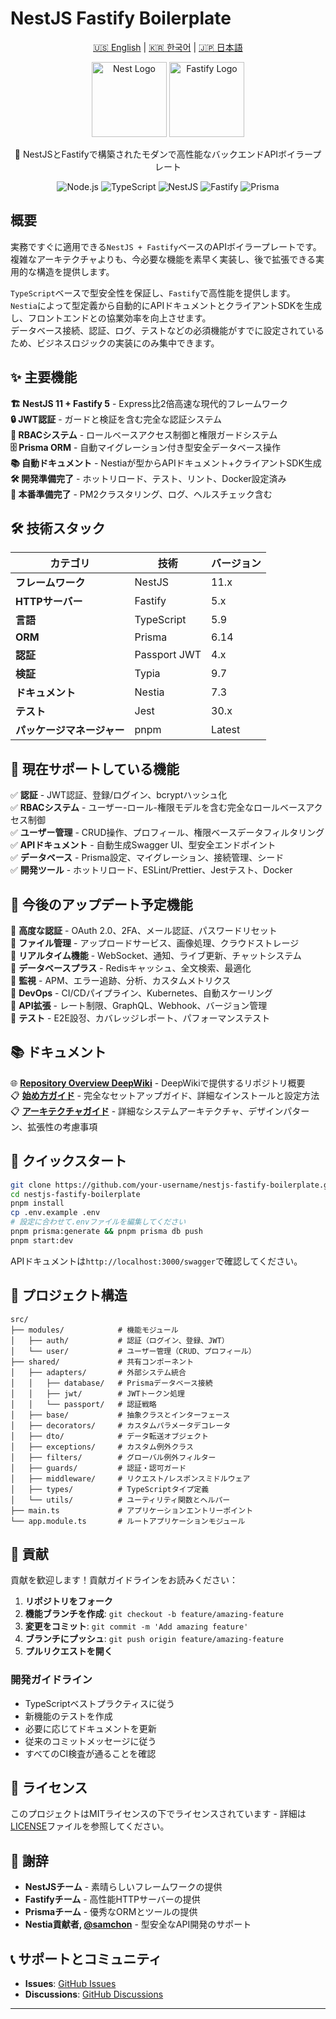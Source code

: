 # NestJS Fastify Boilerplate

<p align="center">
  <a href="../README.md">🇺🇸 English</a> |
  <a href="README-ko.md">🇰🇷 한국어</a> |
  <a href="README-ja.md">🇯🇵 日本語</a>
</p>

<p align="center">
  <a href="http://nestjs.com/" target="blank"><img src="https://nestjs.com/img/logo-small.svg" width="120" alt="Nest Logo" /></a>
  <a href="https://www.fastify.io/" target="blank"><img src="https://www.fastify.io/img/logos/fastify-black.svg" width="120" alt="Fastify Logo" /></a>
</p>

<p align="center">🚀 NestJSとFastifyで構築されたモダンで高性能なバックエンドAPIボイラープレート</p>

<p align="center">
  <img src="https://img.shields.io/badge/Node.js-22-green" alt="Node.js" />
  <img src="https://img.shields.io/badge/TypeScript-5.9-blue" alt="TypeScript" />
  <img src="https://img.shields.io/badge/NestJS-11-red" alt="NestJS" />
  <img src="https://img.shields.io/badge/Fastify-5-black" alt="Fastify" />
  <img src="https://img.shields.io/badge/Prisma-6.14-darkblue" alt="Prisma" />
</p>

## 概要

実務ですぐに適用できる`NestJS + Fastify`ベースのAPIボイラープレートです。  
複雑なアーキテクチャよりも、今必要な機能を素早く実装し、後で拡張できる実用的な構造を提供します。

`TypeScript`ベースで型安全性を保証し、`Fastify`で高性能を提供します。  
`Nestia`によって型定義から自動的にAPIドキュメントとクライアントSDKを生成し、フロントエンドとの協業効率を向上させます。  
データベース接続、認証、ログ、テストなどの必須機能がすでに設定されているため、ビジネスロジックの実装にのみ集中できます。

## ✨ 主要機能

**🏗️ NestJS 11 + Fastify 5** - Express比2倍高速な現代的フレームワーク  
**🔒 JWT認証** - ガードと検証を含む完全な認証システム  
**👥 RBACシステム** - ロールベースアクセス制御と権限ガードシステム  
**🗄️ Prisma ORM** - 自動マイグレーション付き型安全データベース操作  
**📚 自動ドキュメント** - Nestiaが型からAPIドキュメント+クライアントSDK生成  
**🛠️ 開発準備完了** - ホットリロード、テスト、リント、Docker設定済み  
**🚀 本番準備完了** - PM2クラスタリング、ログ、ヘルスチェック含む

## 🛠️ 技術スタック

| カテゴリ                   | 技術         | バージョン |
| -------------------------- | ------------ | ---------- |
| **フレームワーク**         | NestJS       | 11.x       |
| **HTTPサーバー**           | Fastify      | 5.x        |
| **言語**                   | TypeScript   | 5.9        |
| **ORM**                    | Prisma       | 6.14       |
| **認証**                   | Passport JWT | 4.x        |
| **検証**                   | Typia        | 9.7        |
| **ドキュメント**           | Nestia       | 7.3        |
| **テスト**                 | Jest         | 30.x       |
| **パッケージマネージャー** | pnpm         | Latest     |

## 🎯 現在サポートしている機能

✅ **認証** - JWT認証、登録/ログイン、bcryptハッシュ化  
✅ **RBACシステム** - ユーザー-ロール-権限モデルを含む完全なロールベースアクセス制御  
✅ **ユーザー管理** - CRUD操作、プロフィール、権限ベースデータフィルタリング  
✅ **APIドキュメント** - 自動生成Swagger UI、型安全エンドポイント  
✅ **データベース** - Prisma設定、マイグレーション、接続管理、シード  
✅ **開発ツール** - ホットリロード、ESLint/Prettier、Jestテスト、Docker

## 🔮 今後のアップデート予定機能

🔄 **高度な認証** - OAuth 2.0、2FA、メール認証、パスワードリセット  
🔄 **ファイル管理** - アップロードサービス、画像処理、クラウドストレージ  
🔄 **リアルタイム機能** - WebSocket、通知、ライブ更新、チャットシステム  
🔄 **データベースプラス** - Redisキャッシュ、全文検索、最適化  
🔄 **監視** - APM、エラー追跡、分析、カスタムメトリクス  
🔄 **DevOps** - CI/CDパイプライン、Kubernetes、自動スケーリング  
🔄 **API拡張** - レート制限、GraphQL、Webhook、バージョン管理  
🔄 **テスト** - E2E設정、カバレッジレポート、パフォーマンステスト

## 📚 ドキュメント

🌐 **[Repository Overview DeepWiki](https://deepwiki.com/gargoyle92/nestjs-fastify-boilerplate)** - DeepWikiで提供するリポジトリ概要  
📋 **[始め方ガイド](getting-started.md)** - 完全なセットアップガイド、詳細なインストールと設定方法  
📋 **[アーキテクチャガイド](architecture.md)** - 詳細なシステムアーキテクチャ、デザインパターン、拡張性の考慮事項

## 🚀 クイックスタート

```bash
git clone https://github.com/your-username/nestjs-fastify-boilerplate.git
cd nestjs-fastify-boilerplate
pnpm install
cp .env.example .env
# 設定に合わせて.envファイルを編集してください
pnpm prisma:generate && pnpm prisma db push
pnpm start:dev
```

APIドキュメントは`http://localhost:3000/swagger`で確認してください。

## 📁 プロジェクト構造

```
src/
├── modules/            # 機能モジュール
│   ├── auth/           # 認証（ログイン、登録、JWT）
│   └── user/           # ユーザー管理（CRUD、プロフィール）
├── shared/             # 共有コンポーネント
│   ├── adapters/       # 外部システム統合
│   │   ├── database/   # Prismaデータベース接続
│   │   ├── jwt/        # JWTトークン処理
│   │   └── passport/   # 認証戦略
│   ├── base/           # 抽象クラスとインターフェース
│   ├── decorators/     # カスタムパラメータデコレータ
│   ├── dto/            # データ転送オブジェクト
│   ├── exceptions/     # カスタム例外クラス
│   ├── filters/        # グローバル例外フィルター
│   ├── guards/         # 認証・認可ガード
│   ├── middleware/     # リクエスト/レスポンスミドルウェア
│   ├── types/          # TypeScriptタイプ定義
│   └── utils/          # ユーティリティ関数とヘルパー
├── main.ts             # アプリケーションエントリーポイント
└── app.module.ts       # ルートアプリケーションモジュール
```

## 🤝 貢献

貢献を歓迎します！貢献ガイドラインをお読みください：

1. **リポジトリをフォーク**
2. **機能ブランチを作成**: `git checkout -b feature/amazing-feature`
3. **変更をコミット**: `git commit -m 'Add amazing feature'`
4. **ブランチにプッシュ**: `git push origin feature/amazing-feature`
5. **プルリクエストを開く**

### 開発ガイドライン

- TypeScriptベストプラクティスに従う
- 新機能のテストを作成
- 必要に応じてドキュメントを更新
- 従来のコミットメッセージに従う
- すべてのCI検査が通ることを確認

## 📄 ライセンス

このプロジェクトはMITライセンスの下でライセンスされています - 詳細は[LICENSE](LICENSE)ファイルを参照してください。

## 🙏 謝辞

- **NestJSチーム** - 素晴らしいフレームワークの提供
- **Fastifyチーム** - 高性能HTTPサーバーの提供
- **Prismaチーム** - 優秀なORMとツールの提供
- **Nestia貢献者, [@samchon](https://github.com/samchon)** - 型安全なAPI開発のサポート

## 📞 サポートとコミュニティ

- **Issues**: [GitHub Issues](https://github.com/your-username/nestjs-fastify-boilerplate/issues)
- **Discussions**: [GitHub Discussions](https://github.com/your-username/nestjs-fastify-boilerplate/discussions)

---
